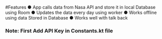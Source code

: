 #Features
● App calls data from Nasa API and store it in local Database using Room
● Updates the data every day using worker
● Works offline using data Stored in Database
● Works well with talk back

### Note: First Add API Key in Constants.kt file
